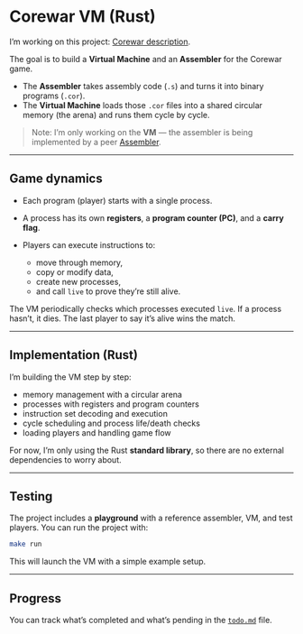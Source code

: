 # Corewar VM (Rust)

I’m working on this project: [Corewar description](https://github.com/01-edu/public/tree/master/subjects/corewar).

The goal is to build a **Virtual Machine** and an **Assembler** for the Corewar game.

* The **Assembler** takes assembly code (`.s`) and turns it into binary programs (`.cor`).
* The **Virtual Machine** loads those `.cor` files into a shared circular memory (the arena) and runs them cycle by cycle.

> Note: I’m only working on the **VM** — the assembler is being implemented by a peer [Assembler](https://github.com/brahem01/corewar/tree/main/assembler).

---

## Game dynamics

* Each program (player) starts with a single process.
* A process has its own **registers**, a **program counter (PC)**, and a **carry flag**.
* Players can execute instructions to:

  * move through memory,
  * copy or modify data,
  * create new processes,
  * and call `live` to prove they’re still alive.

The VM periodically checks which processes executed `live`. If a process hasn’t, it dies. The last player to say it’s alive wins the match.

---

## Implementation (Rust)

I’m building the VM step by step:

* memory management with a circular arena
* processes with registers and program counters
* instruction set decoding and execution
* cycle scheduling and process life/death checks
* loading players and handling game flow

For now, I’m only using the Rust **standard library**, so there are no external dependencies to worry about.

---

## Testing

The project includes a **playground** with a reference assembler, VM, and test players.
You can run the project with:

```sh
make run
```

This will launch the VM with a simple example setup.

---

## Progress

You can track what’s completed and what’s pending in the [`todo.md`](./todo.md) file.
